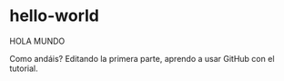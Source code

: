 # hello-world
HOLA MUNDO

Como andáis?
Editando la primera parte, aprendo a usar GitHub con el tutorial.
